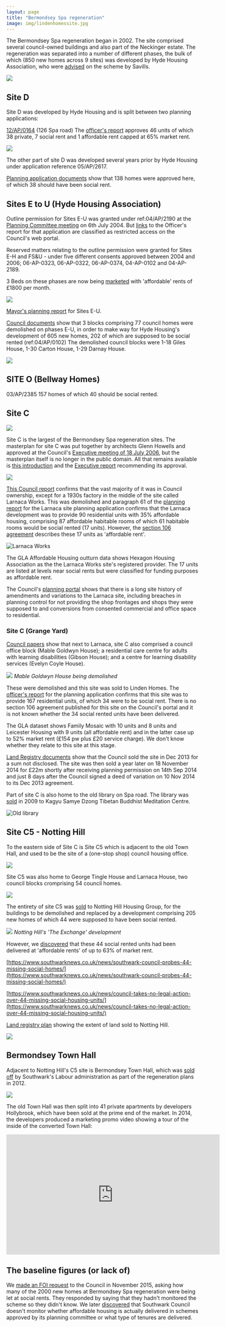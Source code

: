 ```yaml
---
layout: page
title: "Bermondsey Spa regeneration"
image: img/lindenhomessite.jpg
---
```

The Bermondsey Spa regeneration began in 2002. The site comprised several council-owned buildings and also part of the Neckinger estate. The regeneration was separated into a number of different phases, the bulk of which (850 new homes across 9 sites) was developed by Hyde Housing Association, who were [advised](https://www.savills.co.uk/case-studies/development-and-planning/affordable-housing-case-studies/bermondsey-spa-regeneration.aspx) on the scheme by Savills.

![](https://crappistmartin.github.io/images/bspamasterplan.png)

## Site D 
Site D was developed by Hyde Housing and is split between two planning applications:

[12/AP/0164](https://planbuild.southwark.gov.uk/documents/?casereference=12/AP/0164&system=DC) (126 Spa road)
The [officer's report](https://moderngov.southwark.gov.uk/documents/s27524/Report.pdf) approves 46 units of which 38 private, 7 social rent and 1 affordable rent capped at 65% market rent.

![](https://crappistmartin.github.io/images/hydehousingofficerreport.png)


The other part of site D was developed several years prior by Hyde Housing under application reference 05/AP/2617. 

[Planning application documents](https://planbuild.southwark.gov.uk:8190/online-applications/applicationDetails.do?activeTab=externalDocuments&keyVal=_STHWR_DCAPR_9520013) show that 138 homes were approved here, of which 38 should have been social rent.

## Sites E to U (Hyde Housing Association) 

Outline permission for Sites E-U was granted under ref:04/AP/2190 at the [Planning Committee meeting](https://moderngov.southwark.gov.uk/CeListDocuments.aspx?CommitteeId=119&MeetingId=296&DF=06%2f07%2f2004&Ver=2) on 6th July 2004. But [links](https://moderngov.southwark.gov.uk/Data/Planning%20Committee/20040706/Agenda/Item%2014%20-%20Sites%20E,%20F,H,%20S%20&%20U%20Bermondsey%20Spa%20Regeneration%20SE16%20-Report.pdf) to the Officer's report for that application are classified as restricted access on the Council's web portal.

Reserved matters relating to the outline permission were granted for Sites E-H and FS&U - under five different consents approved between 2004 and 2006; 06-AP-0323, 06-AP-0322, 06-AP-0374, 04-AP-0102 and 04-AP-2189.  

3 Beds on these phases are now being [marketed](https://web.archive.org/web/20160112154349/https://www.sharetobuy.com/sharedownershippropertydetails?id=21879) with 'affordable' rents of £1800 per month.

![](https://www.habmonline.co.uk/resource/data/guides/4/1367943435.jpg)

[Mayor's planning report](https://webcache.googleusercontent.com/search?q=cache:xR4W-sYMQlwJ:legacy.london.gov.uk/mayor/planning_decisions/strategic_dev/2004/aug0204/bermondsey_spa_appendix.rtf+&cd=8&hl=en&ct=clnk&gl=uk) for Sites E-U.


[Council documents](https://planbuild.southwark.gov.uk/documents/?GetDocument=%7b%7b%7b!EK7yiximvJWNpj1%2bOiKq%2bg%3d%3d!%7d%7d%7d) show that 3 blocks comprising 77 council homes were demolished on phases E-U, in order to make way for Hyde Housing's development of 605 new homes, 202 of which are supposed to be social rented (ref:04/AP/0102)
The demolished council blocks were 1-18 Giles House, 1-30 Carton House, 1-29 Darnay House.

![](https://crappistmartin.github.io/images/darnayhouse.jpg)


## SITE O (Bellway Homes)
03/AP/2385
157 homes of which 40 should be social rented.

## Site C
![](https://www.london-se1.co.uk/news/imageuploads/1153392675_80.177.117.97.jpg)

Site C is the largest of the Bermondsey Spa regeneration sites. The masterplan for site C was put together by architects Glenn Howells and approved at the Council's [Executive meeting of 18 July 2006](https://moderngov.southwark.gov.uk/CeListDocuments.aspx?CommitteeId=118&MeetingId=3144&DF=18%2f07%2f2006&Ver=2), but the masterplan itself is no longer in the public domain. All that remains available is [this introduction](https://moderngov.southwark.gov.uk/Data/Executive/20060718/Agenda/Item%2014%20-%20Approval%20of%20Master%20Plan%20-%20Bermondsey%20Spa%20Site%20C%20-%20appendix%20c.pdf) and the [Executive report](https://moderngov.southwark.gov.uk/Data/Executive/20060718/Agenda/Item%2014%20-%20Approval%20of%20Master%20Plan%20-%20Bermondsey%20Spa%20Site%20C.pdf) recommending its approval. 

![](https://www.colourmount02.com/studio/Larnaca-2.jpg)

[This Council report](https://moderngov.southwarksites.com/Data/Major%20Projects%20Board%20%28Executive%20Committee%29/20090423/Agenda/Item%2005%20-%20Expressions%20of%20interest%20in%20the%20Councils%20Freehold%20Interest%20in%20Site%20C5,%20Grange%20Walk,%20Bermondsey%20Spa.pdf) confirms that the vast majority of it was in Council ownership, except for a 1930s factory in the middle of the site called Larnaca Works. This was demolished and paragraph 61 of the [planning report](https://moderngov.southwark.gov.uk/Data/Planning%20Committee/20070327/Agenda/Item%2064-Report%20LarnacaWorks,%20Grange%20Walk,%20London,%20SE1%203EW.pdf) for the Larnaca site planning application confirms that the Larnaca development was to provide 90 residential units with 35% affordable housing, comprising 87 affordable habitable rooms of which 61 habitable rooms would be social rented (17 units). However, the [section 106 agreement](https://planbuild.southwark.gov.uk/documents/?GetDocument=%7b%7b%7b!NCI6Tm8UG4Wyxf%2bwUloQPA%3d%3d!%7d%7d%7d) describes these 17 units as 'affordable rent'. 

![Larnaca Works](https://crappistmartin.github.io/images/larnacaworks.png)

The GLA Affordable Housing outturn data shows Hexagon Housing Association as the the Larnaca Works site's registered provider. The 17 units are listed at levels near social rents but were classified for funding purposes as affordable rent. 


The Council's [planning portal](https://planbuild.southwark.gov.uk:8190/online-applications/propertyDetails.do?activeTab=relatedCases&keyVal=_STHWR_PROPLPI_28826_1) shows that there is a long site history of amendments and variations to the Larnaca site, including breaches in planning control for not providing the shop frontages and shops they were supposed to and conversions from consented commercial and office space to residential. 

### Site C (Grange Yard)

[Council papers](https://moderngov.southwark.gov.uk/documents/s38849/Report%20Disposal%20of%20The%20Grange%20Sites%20C2%20and%20C4%20Bermondsey%20Spa%20London%20SE1.pdf) show that next to Larnaca, site C also comprised a council office block (Mable Goldwyn House); a residential care centre for adults with learning disabilities (Gibson House); and a centre for learning disability services (Evelyn Coyle House).

![](https://35percent.org/img/lindenhomessite.jpg)
*Mable Goldwyn House being demolished*

These were demolished and this site was sold to Linden Homes. The [officer's report](https://planbuild.southwark.gov.uk/documents/?GetDocument=%7b%7b%7b!NSTsGbiMYYs7hVWdLHOlOA%3d%3d!%7d%7d%7d) for the planning application confirms that this site was to provide 167 residential units, of which 34 were to be social rent. There is no section 106 agreement published for this site on the Council's portal and it is not known whether the 34 social rented units have been delivered. 

The GLA dataset shows Family Mosaic with 10 units and 8 units and Leicester Housing with 9 units (all affordable rent) and in the latter case up to 52% market rent (£154 pw plus £20 service charge). We don't know whether they relate to this site at this stage.

[Land Registry documents](https://crappistmartin.github.io/images/LRegisterGrangeWalk.pdf) show that the Council sold the site in Dec 2013 for a sum not disclosed. The site was then sold a year later on 18 November 2014 for £22m shortly after receiving planning permission on 14th Sep 2014 and just 8 days after the Council signed a deed of variation on 10 Nov 2014 to its Dec 2013 agreement. 

Part of site C is also home to the old library on Spa road. The library was [sold](https://www.london.samye.org/about-us/centre/spa-road/) in 2009 to Kagyu Samye Dzong Tibetan Buddhist Meditation Centre.

![Old library](img/bspalibrary.jpg)

## Site C5 - Notting Hill
To the eastern side of Site C is Site C5 which is adjacent to the old Town Hall, and used to be the site of a (one-stop shop) council housing office.

![](https://www.london-se1.co.uk/news/images/050603_onestop.jpg)

Site C5 was also home to George Tingle House and Larnaca House, two council blocks cromprising 54 council homes.

![](https://crappistmartin.github.io/images/georgetinglehouse.jpg)

The entirety of site C5 was [sold](https://moderngov.southwark.gov.uk/documents/s4670/Disposal%20of%20the%20Councils%20Freehold%20Interest%20in%20Site%20C5%20Grange%20Walk%20and%20the%20One%20Stop%20Shop%2017%20Spa%20Road.pdf) to Notting Hill Housing Group, for the buildings to be demolished and replaced by a development comprising 205 new homes of which 44 were supposed to have been social rented.

![](https://35percent.org/img/theexchange.jpg)
*Notting Hill's 'The Exchange' development*

However, we [discovered](https://35percent.org/2015-03-18-stand-up-for-more-social-housing/) that these 44 social rented units had been delivered at 'affordable rents' of up to 63% of market rent.

[https://www.southwarknews.co.uk/news/southwark-council-probes-44-missing-social-homes/](https://www.southwarknews.co.uk/news/southwark-council-probes-44-missing-social-homes/)

[https://www.southwarknews.co.uk/news/council-takes-no-legal-action-over-44-missing-social-housing-units/](https://www.southwarknews.co.uk/news/council-takes-no-legal-action-over-44-missing-social-housing-units/)

[Land registry plan](https://crappistmartin.github.io/images/LRegisterPlanBermondseySpaNHHT.pdf) showing the extent of land sold to Notting Hill.

![](https://crappistmartin.github.io/images/BermondseySpaDemolition.jpg)

## Bermondsey Town Hall
Adjacent to Notting Hill's C5 site is Bermondsey Town Hall, which was [sold off](https://moderngov.southwark.gov.uk/documents/s14158/Revised%20Office%20Accommodation%20Strategy%20-%20Report.pdf) by Southwark's Labour administration as part of the regeneration plans in 2012. 

![](https://media.onthemarket.com/properties/2337629/img_0_2_ls.jpg)

The old Town Hall was then split into 41 private apartments by developers Hollybrook, which have been sold at the prime end of the market. In 2014, the developers produced a marketing promo video showing a tour of the inside of the converted Town Hall:

<iframe width="560" height="315" src="https://www.youtube.com/embed/CKo8KxiJSdI" frameborder="0" allowfullscreen></iframe>

## The baseline figures (or lack of)
We [made an FOI request](https://www.whatdotheyknow.com/request/current_tenure_mix_bermondsey_sp) to the Council in November 2015, asking how many of the 2000 new homes at Bermondsey Spa regeneration were being let at social rents. They responded by saying that they hadn't monitored the scheme so they didn't know. We later [discovered](https://35percent.org/2016-12-12-ombudsman-slams-southwark-for-no-s106-monitoring/) that Southwark Council doesn't monitor whether affordable housing is actually delivered in schemes approved by its planning committee or what type of tenures are delivered. 
